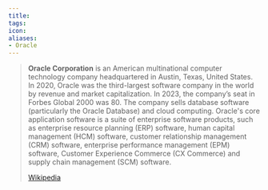 ```yaml
---
title: 
tags: 
icon: 
aliases: 
- Oracle
---
```

> **Oracle Corporation** is an American multinational computer technology company headquartered in Austin, Texas, United States. In 2020, Oracle was the third-largest software company in the world by revenue and market capitalization. In 2023, the company’s seat in Forbes Global 2000 was 80. The company sells database software (particularly the Oracle Database) and cloud computing. Oracle's core application software is a suite of enterprise software products, such as enterprise resource planning (ERP) software, human capital management (HCM) software, customer relationship management (CRM) software, enterprise performance management (EPM) software, Customer Experience Commerce (CX Commerce) and supply chain management (SCM) software.
>
> [Wikipedia](https://en.wikipedia.org/wiki/Oracle%20Corporation)
